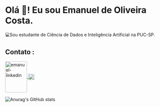 # Olá 👋! Eu sou Emanuel de Oliveira Costa.

 💻Sou estudante de Ciência de Dados e Inteligência Artificial na PUC-SP.
 ## Contato :<a href="https://www.linkedin.com/in/emanuel-de-oliveira-costa-45b637185/" target="_blank">
<img align="center" alt="emanuel-linkedin" height="100" width="70" src="https://cdn.jsdelivr.net/gh/devicons/devicon/icons/linkedin/linkedin-original-wordmark.svg"
style="max-width:100%;">
</a> <a href="https://wa.me/qr/EFD7NBCXG5USN1" target="_blank">
<img align="center" alt="emanuel-whatssap" height="20" width="20" src="https://www.onlinesierbestratingkopen.nl/themes/bullseyedesignblanco/assets/image/vendor/icon_whatsapp_square.png"
style="max-width:100%;">
</a>
 
 ![Anurag's GitHub stats](https://github-readme-stats.vercel.app/api?username=emanuelcop3&show_icons=true&theme=cobalt)
